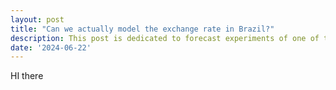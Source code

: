 ```yaml
---
layout: post
title: "Can we actually model the exchange rate in Brazil?"
description: This post is dedicated to forecast experiments of one of the most challengin macroeconomic variable: the exchange rate (RS/US$)
date: '2024-06-22'
---
```

HI there